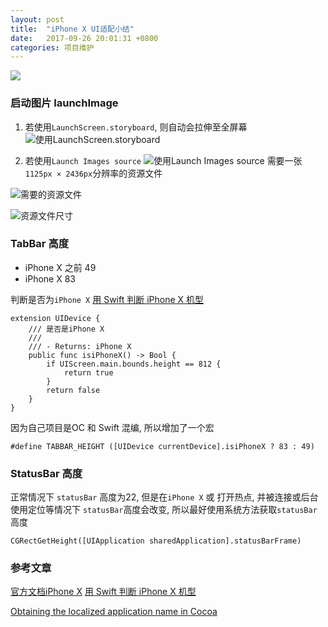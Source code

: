 ```yaml
---
layout: post
title:  "iPhone X UI适配小结"
date:   2017-09-26 20:01:31 +0800
categories: 项目维护
---
```

![](http://upload-images.jianshu.io/upload_images/3538284-27726434142f4634.png?imageMogr2/auto-orient/strip%7CimageView2/2/w/1240)

### 启动图片 launchImage
1. 若使用`LaunchScreen.storyboard`, 则自动会拉伸至全屏幕
![使用LaunchScreen.storyboard](http://upload-images.jianshu.io/upload_images/3538284-6ea93171daece234.png?imageMogr2/auto-orient/strip%7CimageView2/2/w/1240)

2. 若使用`Launch Images source`
![使用Launch Images source](http://upload-images.jianshu.io/upload_images/3538284-58ee1b49f74e0af4.png?imageMogr2/auto-orient/strip%7CimageView2/2/w/1240)
需要一张`1125px × 2436px`分辨率的资源文件

![需要的资源文件](http://upload-images.jianshu.io/upload_images/3538284-99a42f3197df59eb.png?imageMogr2/auto-orient/strip%7CimageView2/2/w/1240)

![资源文件尺寸](http://upload-images.jianshu.io/upload_images/3538284-cd400296391476ad.png?imageMogr2/auto-orient/strip%7CimageView2/2/w/1240)

### TabBar 高度
* iPhone X 之前   49
* iPhone X           83

判断是否为`iPhone X`  [用 Swift 判断 iPhone X 机型](https://imtx.me/archives/2374.html)
```
extension UIDevice {
    /// 是否是iPhone X
    ///
    /// - Returns: iPhone X
    public func isiPhoneX() -> Bool {
        if UIScreen.main.bounds.height == 812 {
            return true
        }
        return false
    }
}
```
因为自己项目是OC 和 Swift 混编, 所以增加了一个宏
```
#define TABBAR_HEIGHT ([UIDevice currentDevice].isiPhoneX ? 83 : 49)
```

### StatusBar 高度
正常情况下  `statusBar` 高度为22, 但是在`iPhone X` 或 打开热点, 并被连接或后台使用定位等情况下  `statusBar`高度会改变, 所以最好使用系统方法获取`statusBar`高度
```
CGRectGetHeight([UIApplication sharedApplication].statusBarFrame)
```
### 参考文章
[官方文档iPhone X](https://developer.apple.com/ios/human-interface-guidelines/overview/iphone-x/)
[用 Swift 判断 iPhone X 机型](https://imtx.me/archives/2374.html)

[Obtaining the localized application name in Cocoa](https://developer.apple.com/library/content/qa/qa1544/_index.html)

[jekyll-docs]: https://jekyllrb.com/docs/home
[jekyll-gh]:   https://github.com/jekyll/jekyll
[jekyll-talk]: https://talk.jekyllrb.com/


